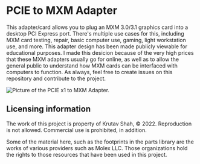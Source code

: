 # PCIE to MXM Adapter
This adapter/card allows you to plug an MXM 3.0/3.1 graphics card into a desktop PCI Express port.
There's multiple use cases for this, including MXM card testing, repair, basic computer use, gaming, light workstation use, and more.
This adapter design has been made publicly viewable for educational purposes. 
I made this desicion because of the very high prices that these MXM adapters usually go for online, 
as well as to allow the general public to understand how MXM cards can be interfaced 
with computers to function.
As always, feel free to create issues on this repository and contribute to the project.

![Picture of the PCIE x1 to MXM Adapter.](/PCIE%20x1%20to%20MXM%203.1%20Riser%20Basic%20%5BAltium%5D/Images/MXMRiserBasicRender2.png)

## Licensing information
The work of this project is property of Krutav Shah, &copy; 2022. 
Reproduction is not allowed. Commercial use is prohibited, in addition.

Some of the material here, such as the footprints in the parts library are the works of various providers such as Molex LLC. Those organizations hold the rights to those resources that have been used in this project.

